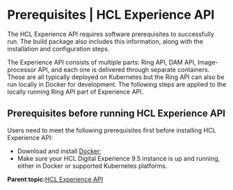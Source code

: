 # Prerequisites \| HCL Experience API

The HCL Experience API requires software prerequisites to successfully run. The build package also includes this information, along with the installation and configuration steps.

The Experience API consists of multiple parts: Ring API, DAM API, Image-processor API, and each one is delivered through separate containers. These are all typically deployed on Kubernetes but the Ring API can also be run locally in Docker for development. The following steps are applied to the locally running Ring API part of Experience API.

## Prerequisites before running HCL Experience API

Users need to meet the following prerequisites first before installing HCL Experience API:

-   Download and install [Docker](https://docs.docker.com/install/);
-   Make sure your HCL Digital Experience 9.5 instance is up and running, either in Docker or supported Kubernetes platforms.

**Parent topic:**[HCL Experience API ](../open_api/openapi_overview.md)

